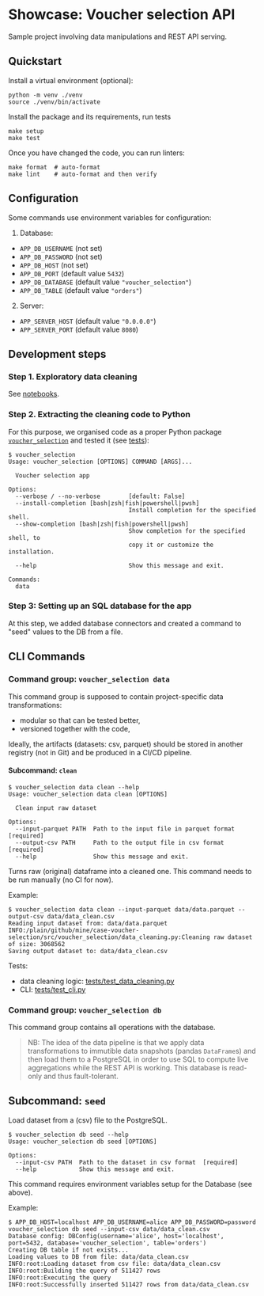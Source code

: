 # Showcase: Voucher selection API

Sample project involving data manipulations and REST API serving.


## Quickstart

Install a virtual environment (optional):
```
python -m venv ./venv
source ./venv/bin/activate
```

Install the package and its requirements, run tests
```
make setup
make test
```

Once you have changed the code, you can run linters:
```
make format  # auto-format
make lint    # auto-format and then verify
```

## Configuration

Some commands use environment variables for configuration:
1. Database:
  - `APP_DB_USERNAME` (not set)
  - `APP_DB_PASSWORD` (not set)
  - `APP_DB_HOST` (not set)
  - `APP_DB_PORT` (default value `5432`)
  - `APP_DB_DATABASE` (default value `"voucher_selection"`)
  - `APP_DB_TABLE` (default value `"orders"`)
2. Server:
  - `APP_SERVER_HOST` (default value `"0.0.0.0"`)
  - `APP_SERVER_PORT` (default value `8080`)


## Development steps

### Step 1. Exploratory data cleaning

See [notebooks](notebooks).


### Step 2. Extracting the cleaning code to Python

For this purpose, we organised code as a proper Python package [`voucher_selection`](src/voucher_selection) and tested it (see [tests](tests)):
```
$ voucher_selection
Usage: voucher_selection [OPTIONS] COMMAND [ARGS]...

  Voucher selection app

Options:
  --verbose / --no-verbose        [default: False]
  --install-completion [bash|zsh|fish|powershell|pwsh]
                                  Install completion for the specified shell.
  --show-completion [bash|zsh|fish|powershell|pwsh]
                                  Show completion for the specified shell, to
                                  copy it or customize the installation.

  --help                          Show this message and exit.

Commands:
  data
```

### Step 3: Setting up an SQL database for the app
At this step, we added database connectors and created a command to "seed" values to the DB from a file.


## CLI Commands


### Command group: `voucher_selection data`
This command group is supposed to contain project-specific data transformations:
- modular so that can be tested better,
- versioned together with the code,

Ideally, the artifacts (datasets: csv, parquet) should be stored in another registry (not in Git) and be produced in a CI/CD pipeline.


#### Subcommand: `clean`
```
$ voucher_selection data clean --help
Usage: voucher_selection data clean [OPTIONS]

  Clean input raw dataset

Options:
  --input-parquet PATH  Path to the input file in parquet format  [required]
  --output-csv PATH     Path to the output file in csv format  [required]
  --help                Show this message and exit.
```

Turns raw (original) dataframe into a cleaned one. This command needs to be run manually (no CI for now).

Example:

```
$ voucher_selection data clean --input-parquet data/data.parquet --output-csv data/data_clean.csv
Reading input dataset from: data/data.parquet
INFO:/plain/github/mine/case-voucher-selection/src/voucher_selection/data_cleaning.py:Cleaning raw dataset of size: 3068562
Saving output dataset to: data/data_clean.csv
```

Tests:
- data cleaning logic: [tests/test_data_cleaning.py](tests/test_data_cleaning.py)
- CLI: [tests/test_cli.py](tests/test_cli.py)


### Command group: `voucher_selection db`
This command group contains all operations with the database.

> NB: The idea of the data pipeline is that we apply data transformations to immutible data snapshots (pandas `DataFrame`s) and then load them to a PostgreSQL in order to use SQL to compute live aggregations while the REST API is working. This database is read-only and thus fault-tolerant.


## Subcommand: `seed`

Load dataset from a (csv) file to the PostgreSQL.
```
$ voucher_selection db seed --help
Usage: voucher_selection db seed [OPTIONS]

Options:
  --input-csv PATH  Path to the dataset in csv format  [required]
  --help            Show this message and exit.
```

This command requires environment variables setup for the Database (see above).

Example:
```
$ APP_DB_HOST=localhost APP_DB_USERNAME=alice APP_DB_PASSWORD=password voucher_selection db seed --input-csv data/data_clean.csv
Database config: DBConfig(username='alice', host='localhost', port=5432, database='voucher_selection', table='orders')
Creating DB table if not exists...
Loading values to DB from file: data/data_clean.csv
INFO:root:Loading dataset from csv file: data/data_clean.csv
INFO:root:Building the query of 511427 rows
INFO:root:Executing the query
INFO:root:Successfully inserted 511427 rows from data/data_clean.csv
```

